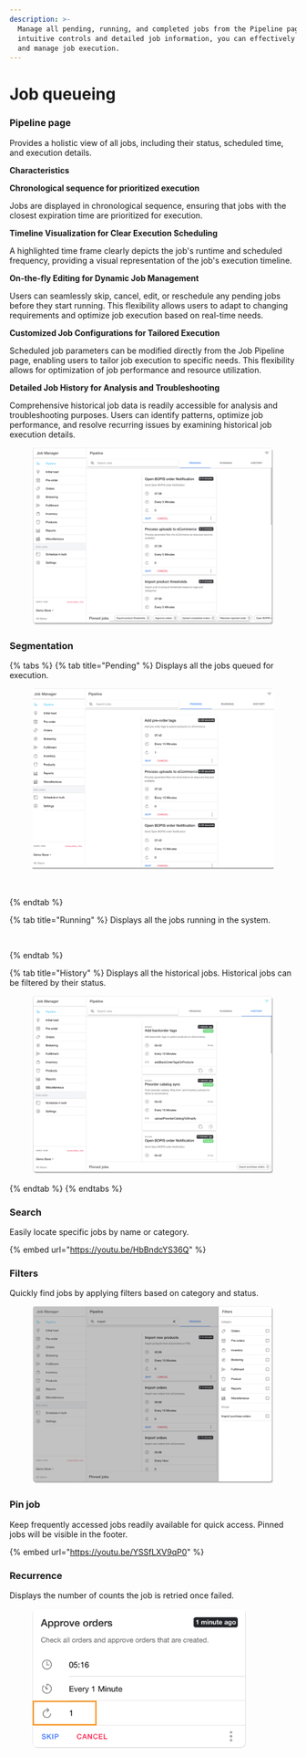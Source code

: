 ```yaml
---
description: >-
  Manage all pending, running, and completed jobs from the Pipeline page. With
  intuitive controls and detailed job information, you can effectively monitor
  and manage job execution.
---
```


# Job queueing

### Pipeline page

Provides a holistic view of all jobs, including their status, scheduled time, and execution details.

**Characteristics**

**Chronological sequence for prioritized execution**

Jobs are displayed in chronological sequence, ensuring that jobs with the closest expiration time are prioritized for execution.

**Timeline Visualization for Clear Execution Scheduling**

A highlighted time frame clearly depicts the job's runtime and scheduled frequency, providing a visual representation of the job's execution timeline.

**On-the-fly Editing for Dynamic Job Management**

Users can seamlessly skip, cancel, edit, or reschedule any pending jobs before they start running. This flexibility allows users to adapt to changing requirements and optimize job execution based on real-time needs.

**Customized Job Configurations for Tailored Execution**

Scheduled job parameters can be modified directly from the Job Pipeline page, enabling users to tailor job execution to specific needs. This flexibility allows for optimization of job performance and resource utilization.

**Detailed Job History for Analysis and Troubleshooting**

Comprehensive historical job data is readily accessible for analysis and troubleshooting purposes. Users can identify patterns, optimize job performance, and resolve recurring issues by examining historical job execution details.

<figure><img src="../../.gitbook/assets/Frame 1.png" alt=""><figcaption></figcaption></figure>

### Segmentation

{% tabs %}
{% tab title="Pending" %}
Displays all the jobs queued for execution.

<figure><img src="../../.gitbook/assets/Pending 1.png" alt="" width="563"><figcaption></figcaption></figure>

<figure><img src="../../jobManager/.gitbook/assets/Screenshot%202023-11-07%20at%204.09.42%20PM.png" alt=""><figcaption></figcaption></figure>
{% endtab %}

{% tab title="Running" %}
Displays all the jobs running in the system.

<figure><img src="../../jobManager/.gitbook/assets/Screenshot%202023-11-07%20at%204.11.34%20PM.png" alt=""><figcaption></figcaption></figure>
{% endtab %}

{% tab title="History" %}
Displays all the historical jobs. Historical jobs can be filtered by their status.

<figure><img src="../../.gitbook/assets/history 1.png" alt="" width="563"><figcaption></figcaption></figure>
{% endtab %}
{% endtabs %}



####

### **Search**

Easily locate specific jobs by name or category.

{% embed url="https://youtu.be/HbBndcYS36Q" %}

###

### Filters

Quickly find jobs by applying filters based on category and status.

<figure><img src="../../.gitbook/assets/Frame 2.png" alt=""><figcaption></figcaption></figure>

### **Pin job**

Keep frequently accessed jobs readily available for quick access. Pinned jobs will be visible in the footer.

{% embed url="https://youtu.be/YSSfLXV9qP0" %}



### **Recurrence**

Displays the number of counts the job is retried once failed.

<figure><img src="../../.gitbook/assets/recurrence.png" alt="" width="375"><figcaption></figcaption></figure>


